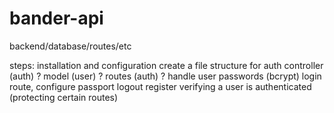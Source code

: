 # bander-api
backend/database/routes/etc


steps:
installation and configuration
create a file structure for auth
     controller (auth) ?
     model (user) ?
     routes (auth) ?
handle user passwords (bcrypt)
login route, configure passport
logout
register
verifying a user is authenticated (protecting certain routes)

